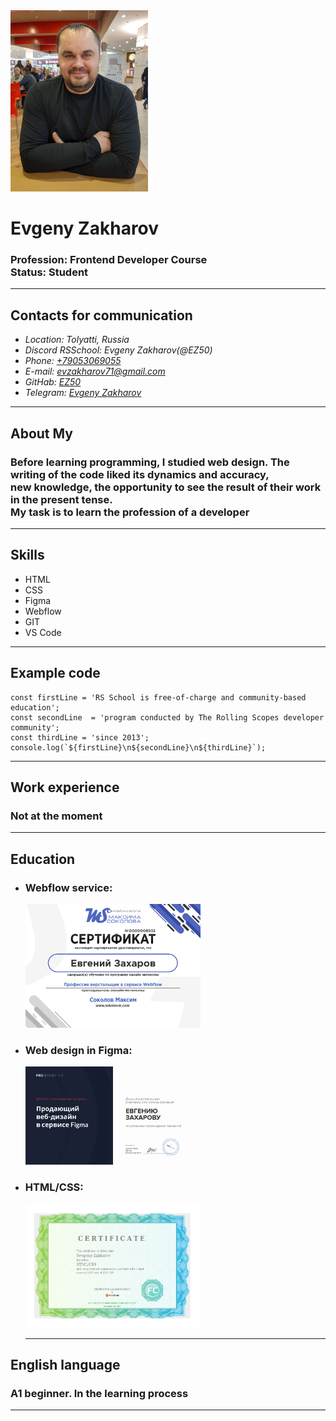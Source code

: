 <img src='images/ez.jpg' width='220' alt='Photo Evgeny Zakharov'>

# Evgeny Zakharov
### **Profession:** Frontend Developer Course<br>**Status:** Student
___
## **Contacts for communication**
+ *Location: Tolyatti, Russia*
+ *Discord RSSchool: Evgeny Zakharov(@EZ50)*
+ *Phone: [+79053069055](+79053069055)*
+ *E-mail: [evzakharov71@gmail.com](evzakharov71@gmail.com)*
+ *GitHab: [EZ50](https://github.com/EZ50)*
+ *Telegram: [Evgeny Zakharov](https://t.me/ZakharYevgenyevich)*
___
## **About My**
### Before learning programming, I studied web design. The writing of the code liked its dynamics and accuracy,<br> new knowledge, the opportunity to see the result of their work in the present tense.<br> My task is to learn the profession of a developer
___
## **Skills**
+ HTML
+ CSS
+ Figma
+ Webflow
+ GIT
+ VS Code
___
## **Example code**
```
const firstLine = 'RS School is free-of-charge and community-based education';
const secondLine  = 'program conducted by The Rolling Scopes developer community';
const thirdLine = 'since 2013';
console.log(`${firstLine}\n${secondLine}\n${thirdLine}`);
```
___
## **Work experience**
### Not at the moment
___
## **Education**
+ ### **Webflow service:**
  [<img src='images/webflow.png' width='280' alt='Photo Certificate'>](images/Webflow.jpg)
+ ### **Web design in Figma:**
  [<img src='images/ProDesign.png' width='280' alt='Photo Certificate'>](images/ProDesign.png)
+ ### **HTML/CSS:**
  [<img src='images/FructCode.png' width='280' alt='Photo Certificate'>](images/FructCode.png)
	___
## **English language**
### A1 beginner. In the learning process
___
